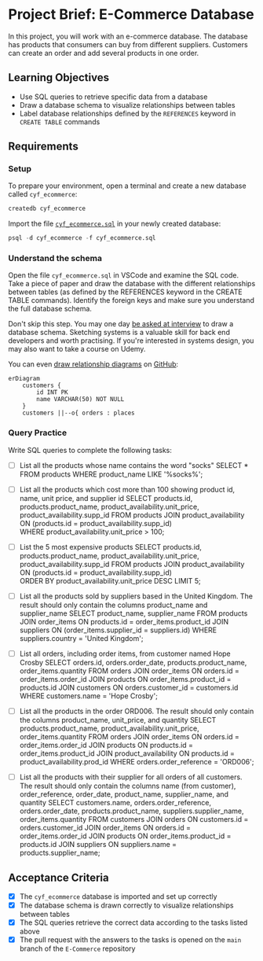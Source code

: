 # Project Brief: E-Commerce Database

In this project, you will work with an e-commerce database. The database has products that consumers can buy from different suppliers. Customers can create an order and add several products in one order.

## Learning Objectives

- Use SQL queries to retrieve specific data from a database
- Draw a database schema to visualize relationships between tables
- Label database relationships defined by the `REFERENCES` keyword in `CREATE TABLE` commands

## Requirements

### Setup

To prepare your environment, open a terminal and create a new database called `cyf_ecommerce`:

```sql
createdb cyf_ecommerce
```

Import the file [`cyf_ecommerce.sql`](./cyf_ecommerce.sql) in your newly created database:

```sql
psql -d cyf_ecommerce -f cyf_ecommerce.sql
```

### Understand the schema

Open the file `cyf_ecommerce.sql` in VSCode and examine the SQL code. Take a piece of paper and draw the database with the different relationships between tables (as defined by the REFERENCES keyword in the CREATE TABLE commands). Identify the foreign keys and make sure you understand the full database schema.

Don't skip this step. You may one day [be asked at interview](https://monzo.com/blog/2022/03/23/demystifying-the-backend-engineering-interview-process) to draw a database schema. Sketching systems is a valuable skill for back end developers and worth practising. If you're interested in systems design, you may also want to take a course on Udemy.

You can even [draw relationship diagrams](https://mermaid.js.org/syntax/entityRelationshipDiagram.html) on [GitHub](https://docs.github.com/en/get-started/writing-on-github/working-with-advanced-formatting/creating-diagrams):

```mermaid
erDiagram
    customers {
        id INT PK
        name VARCHAR(50) NOT NULL
    }
    customers ||--o{ orders : places
```

### Query Practice

Write SQL queries to complete the following tasks:

- [ ] List all the products whose name contains the word "socks"
     SELECT * FROM products WHERE product_name LIKE '%socks%';

- [ ] List all the products which cost more than 100 showing product id, name, unit price, and supplier id
  SELECT products.id, products.product_name, product_availability.unit_price, product_availability.supp_id 
FROM products  JOIN product_availability  ON (products.id = product_availability.supp_id)  
WHERE product_availability.unit_price > 100;

- [ ] List the 5 most expensive products
SELECT products.id, products.product_name, product_availability.unit_price, product_availability.supp_id 
FROM products  JOIN product_availability  ON (products.id = product_availability.supp_id)  
ORDER BY product_availability.unit_price DESC  LIMIT 5;

- [ ] List all the products sold by suppliers based in the United Kingdom. The result should only contain the columns product_name and supplier_name
  SELECT product_name, supplier_name
  FROM products
  JOIN order_items ON products.id = order_items.product_id
  JOIN suppliers ON (order_items.supplier_id = suppliers.id)
  WHERE suppliers.country = 'United Kingdom';

- [ ] List all orders, including order items, from customer named Hope Crosby
   SELECT orders.id, orders.order_date, products.product_name, order_items.quantity
   FROM orders
   JOIN order_items ON orders.id = order_items.order_id
   JOIN products ON order_items.product_id = products.id
   JOIN customers ON orders.customer_id = customers.id
   WHERE customers.name = 'Hope Crosby';


- [ ] List all the products in the order ORD006. The result should only contain the columns product_name, unit_price, and quantity
SELECT products.product_name, product_availability.unit_price, order_items.quantity
FROM orders
JOIN order_items ON orders.id = order_items.order_id
JOIN products ON products.id = order_items.product_id
JOIN product_availability ON products.id = product_availability.prod_id
WHERE orders.order_reference = 'ORD006';

- [ ] List all the products with their supplier for all orders of all customers. The result should only contain the columns name (from customer), order_reference, order_date, product_name, supplier_name, and quantity
SELECT customers.name, orders.order_reference, orders.order_date, products.product_name, suppliers.supplier_name, order_items.quantity
FROM customers
JOIN orders ON customers.id = orders.customer_id
JOIN order_items ON orders.id = order_items.order_id
JOIN products ON order_items.product_id = products.id
JOIN suppliers ON suppliers.name = products.supplier_name;

## Acceptance Criteria

- [x] The `cyf_ecommerce` database is imported and set up correctly
- [x] The database schema is drawn correctly to visualize relationships between tables
- [x] The SQL queries retrieve the correct data according to the tasks listed above
- [x] The pull request with the answers to the tasks is opened on the `main` branch of the `E-Commerce` repository
